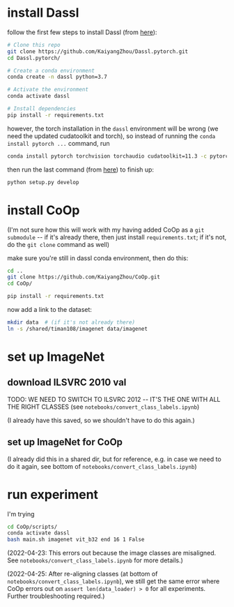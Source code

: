 
# install Dassl

follow the first few steps to install Dassl (from [here](https://github.com/KaiyangZhou/Dassl.pytorch#installation)):

```bash
# Clone this repo
git clone https://github.com/KaiyangZhou/Dassl.pytorch.git
cd Dassl.pytorch/

# Create a conda environment
conda create -n dassl python=3.7

# Activate the environment
conda activate dassl

# Install dependencies
pip install -r requirements.txt
```

however, the torch installation in the `dassl` environment will be wrong (we need the updated cudatoolkit and torch), so instead of running the `conda install pytorch ...` command, run

```bash
conda install pytorch torchvision torchaudio cudatoolkit=11.3 -c pytorch
```

then run the last command (from [here](https://github.com/KaiyangZhou/Dassl.pytorch#installation)) to finish up:
```bash
python setup.py develop
```

# install CoOp

(I'm not sure how this will work with my having added CoOp as a `git submodule` -- if it's already there, then just install `requirements.txt`; if it's not, do the `git clone` command as well)

make sure you're still in dassl conda environment, then do this:

```bash
cd ..
git clone https://github.com/KaiyangZhou/CoOp.git
cd CoOp/

pip install -r requirements.txt
```

<!-- then, depending on how the `git submodule` bit works, you may or may not need to change the following: -->

now add a link to the dataset:

```bash
mkdir data  # (if it's not already there)
ln -s /shared/timan108/imagenet data/imagenet
```

# set up ImageNet

## download ILSVRC 2010 val

TODO: WE NEED TO SWITCH TO ILSVRC 2012 -- IT'S THE ONE WITH ALL THE RIGHT CLASSES (see `notebooks/convert_class_labels.ipynb`)

(I already have this saved, so we shouldn't have to do this again.)

## set up ImageNet for CoOp

(I already did this in a shared dir, but for reference, e.g. in case we need to do it again, see bottom of `notebooks/convert_class_labels.ipynb`)

# run experiment

I'm trying

```bash
cd CoOp/scripts/
conda activate dassl
bash main.sh imagenet vit_b32 end 16 1 False
```

(2022-04-23: This errors out because the image classes are misaligned. See `notebooks/convert_class_labels.ipynb` for more details.)

(2022-04-25: After re-aligning classes (at bottom of `notebooks/convert_class_labels.ipynb`), we still get the same error where CoOp errors out on `assert len(data_loader) > 0` for all experiments. Further troubleshooting required.)
